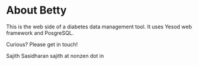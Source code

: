 About Betty
===========

This is the web side of a diabetes data management tool.  It uses
Yesod web framework and PosgreSQL.

Curious?  Please get in touch!

Sajith Sasidharan
sajith at nonzen dot in

